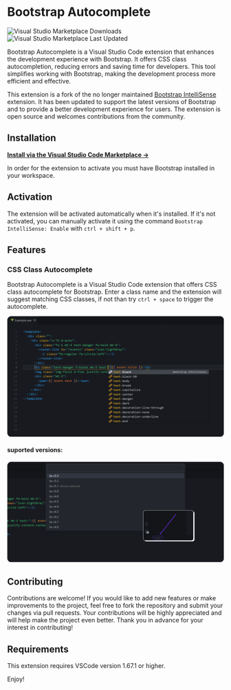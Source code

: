# Bootstrap Autocomplete
![Visual Studio Marketplace Downloads](https://img.shields.io/visual-studio-marketplace/d/mrmarble.bootstrap-autocomplete)
![Visual Studio Marketplace Last Updated](https://img.shields.io/visual-studio-marketplace/last-updated/mrmarble.bootstrap-autocomplete)


Bootstrap Autocomplete is a Visual Studio Code extension that enhances the development experience with Bootstrap. It offers CSS class autocompletion, reducing errors and saving time for developers. This tool simplifies working with Bootstrap, making the development process more efficient and effective.

This extension is a fork of the no longer maintained [Bootstrap IntelliSense](https://github.com/hossaini310/bootstrap-intellisense) extension. It has been updated to support the latest versions of Bootstrap and to provide a better development experience for users. The extension is open source and welcomes contributions from the community.

## Installation

**[Install via the Visual Studio Code Marketplace →](https://marketplace.visualstudio.com/items?itemName=mrmarble.bootstrap-autocomplete)**

In order for the extension to activate you must have Bootstrap installed in your workspace.

## Activation

The extension will be activated automatically when it's installed. If it's not activated, you can manually activate it using the command `Bootstrap IntelliSense: Enable` with `ctrl + shift + p`.

## Features

### CSS Class Autocomplete

Bootstrap Autocomplete is a Visual Studio Code extension that offers CSS class autocomplete for Bootstrap. Enter a class name and the extension will suggest matching CSS classes, if not than try `ctrl + space` to trigger the autocomplete.

<!-- add img -->
<img src="/assets/images/img1.png"/>

#### suported versions:

<img src="./assets/images/img2.png"/>

## Contributing

Contributions are welcome! If you would like to add new features or make improvements to the project, feel free to fork the repository and submit your changes via pull requests. Your contributions will be highly appreciated and will help make the project even better. Thank you in advance for your interest in contributing!

## Requirements

This extension requires VSCode version 1.67.1 or higher.

Enjoy!
